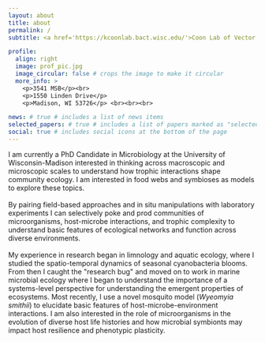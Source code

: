 ```yaml
---
layout: about
title: about
permalink: /
subtitle: <a href='https://kcoonlab.bact.wisc.edu/'>Coon Lab of Vector Biology and Physiology</a>

profile:
  align: right
  image: prof_pic.jpg
  image_circular: false # crops the image to make it circular
  more_info: >
    <p>3541 MSB</p><br>
    <p>1550 Linden Drive</p>
    <p>Madison, WI 53726</p> <br><br><br>

news: # true # includes a list of news items
selected_papers: # true # includes a list of papers marked as "selected={true}"
social: true # includes social icons at the bottom of the page
---
```


I am currently a PhD Candidate in Microbiology at the University of Wisconsin-Madison interested in thinking across macroscopic and microscopic scales to understand how trophic interactions shape community ecology. I am interested in food webs and symbioses as models to explore these topics. <br><br>
By pairing field-based approaches and in situ manipulations with laboratory experiments I can selectively poke and prod communities of microorganisms, host-microbe interactions, and trophic complexity to understand basic features of ecological networks and function across diverse environments. <br><br>
My experience in research began in limnology and aquatic ecology, where I studied the spatio-temporal dynamics of seasonal cyanobacteria blooms. From then I caught the "research bug" and moved on to work in marine microbial ecology where I began to understand the importance of a systems-level perspective for understanding the emergent properties of ecosystems. Most recently, I use a novel mosquito model (<i>Wyeomyia smithii</i>) to elucidate basic features of host-microbe-environment interactions. I am also interested in the role of microorganisms in the evolution of diverse host life histories and how microbial symbionts may impact host resilience and phenotypic plasticity.